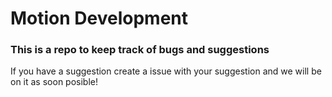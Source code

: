 # Motion Development
### This is a repo to keep track of bugs and suggestions
If you have a suggestion create a issue with your suggestion and we will be on it as soon posible!
